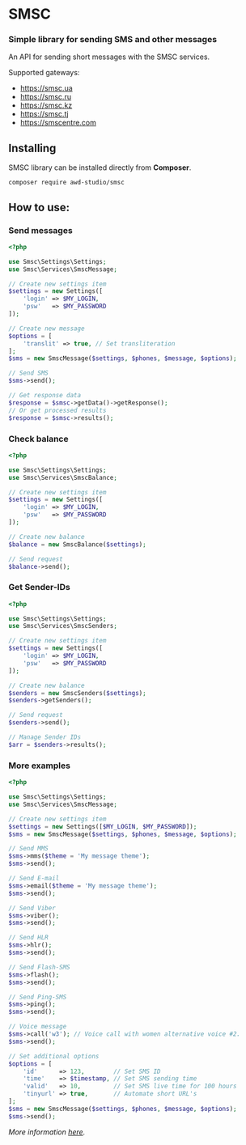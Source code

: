 # SMSC

### Simple library for sending SMS and other messages

An API for sending short messages with the SMSC services.

Supported gateways:

- https://smsc.ua 
- https://smsc.ru 
- https://smsc.kz 
- https://smsc.tj 
- https://smscentre.com


## Installing

SMSC library can be installed directly from **Composer**.

```
composer require awd-studio/smsc
```


## How to use:

### Send messages
```php
<?php

use Smsc\Settings\Settings;
use Smsc\Services\SmscMessage;

// Create new settings item
$settings = new Settings([
    'login' => $MY_LOGIN,
    'psw'   => $MY_PASSWORD
]);

// Create new message
$options = [
    'translit' => true, // Set transliteration
];
$sms = new SmscMessage($settings, $phones, $message, $options);

// Send SMS
$sms->send();

// Get response data
$response = $smsc->getData()->getResponse();
// Or get processed results
$response = $smsc->results();
```

### Check balance
```php
<?php

use Smsc\Settings\Settings;
use Smsc\Services\SmscBalance;

// Create new settings item
$settings = new Settings([
    'login' => $MY_LOGIN,
    'psw'   => $MY_PASSWORD
]);

// Create new balance
$balance = new SmscBalance($settings);

// Send request
$balance->send();
```

### Get Sender-IDs
```php
<?php

use Smsc\Settings\Settings;
use Smsc\Services\SmscSenders;

// Create new settings item
$settings = new Settings([
    'login' => $MY_LOGIN,
    'psw'   => $MY_PASSWORD
]);

// Create new balance
$senders = new SmscSenders($settings);
$senders->getSenders();

// Send request
$senders->send();

// Manage Sender IDs
$arr = $senders->results();
```

### More examples
```php
<?php

use Smsc\Settings\Settings;
use Smsc\Services\SmscMessage;

// Create new settings item
$settings = new Settings([$MY_LOGIN, $MY_PASSWORD]);
$sms = new SmscMessage($settings, $phones, $message, $options);

// Send MMS
$sms->mms($theme = 'My message theme');
$sms->send();

// Send E-mail
$sms->email($theme = 'My message theme');
$sms->send();

// Send Viber
$sms->viber();
$sms->send();

// Send HLR
$sms->hlr();
$sms->send();

// Send Flash-SMS
$sms->flash();
$sms->send();

// Send Ping-SMS
$sms->ping();
$sms->send();

// Voice message
$sms->call('w3'); // Voice call with women alternative voice #2.
$sms->send();

// Set additional options
$options = [
    'id'      => 123,        // Set SMS ID
    'time'    => $timestamp, // Set SMS sending time
    'valid'   => 10,         // Set SMS live time for 100 hours
    'tinyurl' => true,       // Automate short URL's
];
$sms = new SmscMessage($settings, $phones, $message, $options);
$sms->send();
```
*More information [here](https://smsc.ua/api/http/send/sms).*

